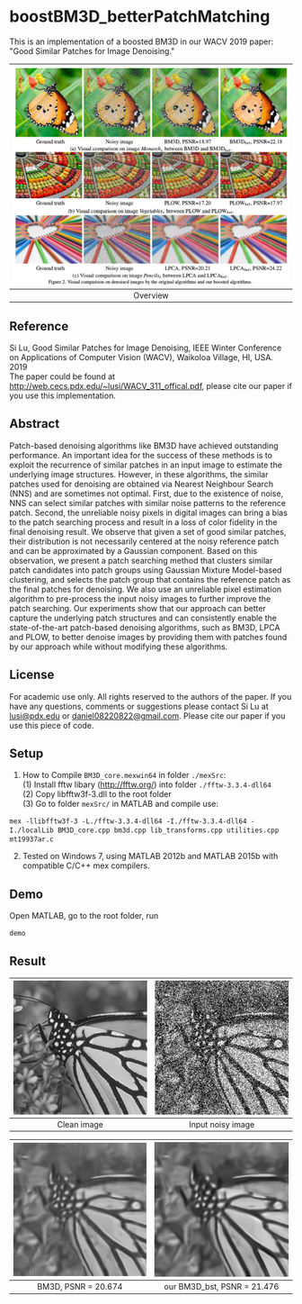 # boostBM3D_betterPatchMatching
This is an implementation of a boosted BM3D in our WACV 2019 paper: "Good Similar Patches for Image Denoising."

|![overview-image](wacv2019_PM_overview.png)|
|:--:|
|  Overview |
## Reference
Si Lu, Good Similar Patches for Image Denoising, IEEE Winter Conference on Applications of Computer Vision (WACV),  Waikoloa Village, HI, USA. 2019  
The paper could be found at http://web.cecs.pdx.edu/~lusi/WACV_311_offical.pdf, please cite our paper if you use this implementation.

## Abstract
Patch-based denoising algorithms like BM3D have achieved outstanding performance. An important idea for the success of these methods is to exploit the recurrence of similar patches in an input image to estimate the underlying image structures. However, in these algorithms, the similar patches used for denoising are obtained via Nearest Neighbour Search (NNS) and are sometimes not optimal. First, due to the existence of noise, NNS can select similar patches with similar noise patterns to the reference patch. Second, the unreliable noisy pixels in digital images can bring a bias to the patch searching process and result in a loss of color fidelity in the final denoising result. We observe that given a set of good similar patches, their distribution is not necessarily centered at the noisy reference patch and can be approximated by a Gaussian component. Based on this observation, we present a patch searching method that clusters similar patch candidates into patch groups using Gaussian Mixture Model-based clustering, and selects the patch group that contains the reference patch as the final patches for denoising. We also use an unreliable pixel estimation algorithm to pre-process the input noisy images to further improve the patch searching. Our experiments show that our approach can better capture the underlying patch structures and can consistently enable the state-of-the-art patch-based denoising algorithms, such as BM3D, LPCA and PLOW, to better denoise images by providing them with patches found by our approach while without modifying these algorithms.

## License
For academic use only. All rights reserved to the authors of the paper. If you have any questions, comments or suggestions please contact Si Lu at lusi@pdx.edu or daniel08220822@gmail.com. Please cite our paper if you use this piece of code.

## Setup
1. How to Compile `BM3D_core.mexwin64` in folder `./mexSrc`:  
(1) Install fftw libary (http://fftw.org/) into folder `./fftw-3.3.4-dll64`  
(2) Copy libfftw3f-3.dll to the root folder  
(3) Go to folder `mexSrc/` in MATLAB and compile use: 
```
mex -llibfftw3f-3 -L./fftw-3.3.4-dll64 -I./fftw-3.3.4-dll64 -I./localLib BM3D_core.cpp bm3d.cpp lib_transforms.cpp utilities.cpp mt19937ar.c
```
2. Tested on Windows 7, using MATLAB 2012b and MATLAB 2015b with compatible C/C++ mex compilers.

## Demo
Open MATLAB, go to the root folder, run
```
demo
```

## Result
|![clean-image](clean.png)|![noisy-image](noisy.png)|
|:--:|:--:|
| Clean image | Input noisy image |



|![bm3d-image](denoised.png)|![bm3dBst-image](denoised_bst.png)|
|:--:|:--:|
| BM3D, PSNR = 20.674| our BM3D_bst, PSNR = 21.476|
